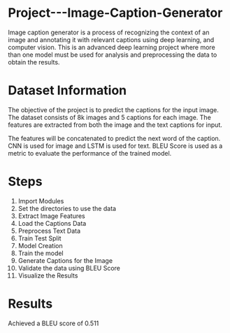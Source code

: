 # Project---Image-Caption-Generator
Image caption generator is a process of recognizing the context of an image and annotating it with relevant captions using deep learning, and computer vision. This is an advanced deep learning project where more than one model must be used for analysis and preprocessing the data to obtain the results.

# Dataset Information
The objective of the project is to predict the captions for the input image. The dataset consists of 8k images and 5 captions for each image. The features are extracted from both the image and the text captions for input. 

The features will be concatenated to predict the next word of the caption. CNN is used for image and LSTM is used for text. BLEU Score is used as a metric to evaluate the performance of the trained model.

# Steps 
1. Import Modules
2. Set the directories to use the data
3. Extract Image Features
4. Load the Captions Data
5. Preprocess Text Data
6. Train Test Split
7. Model Creation
8. Train the model
9. Generate Captions for the Image
10. Validate the data using BLEU Score
11. Visualize the Results

# Results 
Achieved a BLEU score of 0.511 





